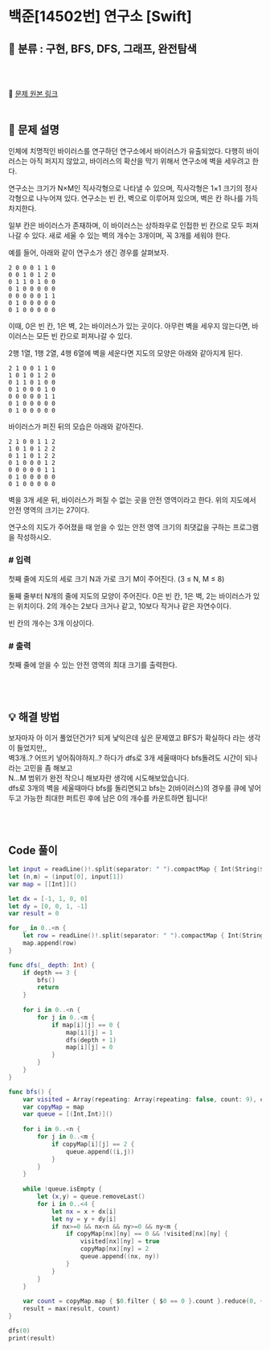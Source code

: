 # 백준[14502번] 연구소 [Swift]

## 🔎 분류 : 구현, BFS, DFS, 그래프, 완전탐색

<br><br>

🔗 [문제 원본 링크](https://www.acmicpc.net/problem/1193)
<br><br>

## 📝 문제 설명
인체에 치명적인 바이러스를 연구하던 연구소에서 바이러스가 유출되었다. 다행히 바이러스는 아직 퍼지지 않았고, 바이러스의 확산을 막기 위해서 연구소에 벽을 세우려고 한다.

연구소는 크기가 N×M인 직사각형으로 나타낼 수 있으며, 직사각형은 1×1 크기의 정사각형으로 나누어져 있다. 연구소는 빈 칸, 벽으로 이루어져 있으며, 벽은 칸 하나를 가득 차지한다. 

일부 칸은 바이러스가 존재하며, 이 바이러스는 상하좌우로 인접한 빈 칸으로 모두 퍼져나갈 수 있다. 새로 세울 수 있는 벽의 개수는 3개이며, 꼭 3개를 세워야 한다.

예를 들어, 아래와 같이 연구소가 생긴 경우를 살펴보자.
```
2 0 0 0 1 1 0
0 0 1 0 1 2 0
0 1 1 0 1 0 0
0 1 0 0 0 0 0
0 0 0 0 0 1 1
0 1 0 0 0 0 0
0 1 0 0 0 0 0
```
이때, 0은 빈 칸, 1은 벽, 2는 바이러스가 있는 곳이다. 아무런 벽을 세우지 않는다면, 바이러스는 모든 빈 칸으로 퍼져나갈 수 있다.

2행 1열, 1행 2열, 4행 6열에 벽을 세운다면 지도의 모양은 아래와 같아지게 된다.
```
2 1 0 0 1 1 0
1 0 1 0 1 2 0
0 1 1 0 1 0 0
0 1 0 0 0 1 0
0 0 0 0 0 1 1
0 1 0 0 0 0 0
0 1 0 0 0 0 0
```
바이러스가 퍼진 뒤의 모습은 아래와 같아진다.
```
2 1 0 0 1 1 2
1 0 1 0 1 2 2
0 1 1 0 1 2 2
0 1 0 0 0 1 2
0 0 0 0 0 1 1
0 1 0 0 0 0 0
0 1 0 0 0 0 0
```
벽을 3개 세운 뒤, 바이러스가 퍼질 수 없는 곳을 안전 영역이라고 한다. 위의 지도에서 안전 영역의 크기는 27이다.

연구소의 지도가 주어졌을 때 얻을 수 있는 안전 영역 크기의 최댓값을 구하는 프로그램을 작성하시오.



### # 입력
첫째 줄에 지도의 세로 크기 N과 가로 크기 M이 주어진다. (3 ≤ N, M ≤ 8)

둘째 줄부터 N개의 줄에 지도의 모양이 주어진다. 0은 빈 칸, 1은 벽, 2는 바이러스가 있는 위치이다. 2의 개수는 2보다 크거나 같고, 10보다 작거나 같은 자연수이다.

빈 칸의 개수는 3개 이상이다.

### # 출력
첫째 줄에 얻을 수 있는 안전 영역의 최대 크기를 출력한다.

<br><br>

## 💡 해결 방법
보자마자 아 이거 풀었던건가? 되게 낯익은데 싶은 문제였고 BFS가 확실하다 라는 생각이 들었지만,,<br>
벽3개..? 어뜨키 넣어줘야하지..? 하다가 dfs로 3개 세울때마다 bfs돌려도 시간이 되나라는 고민을 좀 해보고<br>
N...M 범위가 완전 작으니 해보자란 생각에 시도해보았습니다.<br>
dfs로 3개의 벽을 세울때마다 bfs를 돌리면되고 bfs는 2(바이러스)의 경우를 큐에 넣어두고 가능한 최대한 퍼트린 후에 남은 0의 개수를 카운트하면 됩니다!

<br><br>

## Code 풀이
```Swift
let input = readLine()!.split(separator: " ").compactMap { Int(String($0)) }
let (n,m) = (input[0], input[1])
var map = [[Int]]()

let dx = [-1, 1, 0, 0]
let dy = [0, 0, 1, -1]
var result = 0

for _ in 0..<n {
    let row = readLine()!.split(separator: " ").compactMap { Int(String($0)) }
    map.append(row)
}

func dfs(_ depth: Int) {
    if depth == 3 {
        bfs()
        return 
    }
    
    for i in 0..<n {
        for j in 0..<m {
            if map[i][j] == 0 {
                map[i][j] = 1
                dfs(depth + 1)
                map[i][j] = 0
            }
        }
    }
}

func bfs() {
    var visited = Array(repeating: Array(repeating: false, count: 9), count: 9)
    var copyMap = map
    var queue = [(Int,Int)]()
    
    for i in 0..<n {
        for j in 0..<m {
            if copyMap[i][j] == 2 {
                queue.append((i,j))
            }
        }
    }
    
    while !queue.isEmpty {
        let (x,y) = queue.removeLast()
        for i in 0..<4 {
            let nx = x + dx[i]
            let ny = y + dy[i]
            if nx>=0 && nx<n && ny>=0 && ny<m {
                if copyMap[nx][ny] == 0 && !visited[nx][ny] {
                    visited[nx][ny] = true
                    copyMap[nx][ny] = 2
                    queue.append((nx, ny))
                }
            }
        }
    }
    
    var count = copyMap.map { $0.filter { $0 == 0 }.count }.reduce(0, +)
    result = max(result, count)
}

dfs(0)
print(result)
```
